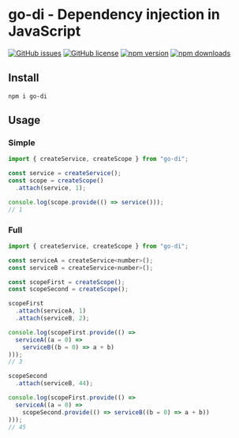 # go-di - Dependency injection in JavaScript

[![GitHub issues](https://img.shields.io/github/issues/Wroud/go-di.svg)](https://github.com/Wroud/go-di/issues)
[![GitHub license](https://img.shields.io/github/license/Wroud/go-di.svg)](https://github.com/Wroud/go-di/blob/master/LICENSE)
[![npm version](https://img.shields.io/npm/v/go-di.svg?style=flat-square)](https://www.npmjs.com/package/go-di)
[![npm downloads](https://img.shields.io/npm/dm/go-di.svg?style=flat-square)](https://www.npmjs.com/package/go-di)

## Install
```
npm i go-di
```

## Usage
### Simple
```js
import { createService, createScope } from "go-di";

const service = createService();
const scope = createScope()
  .attach(service, 1);

console.log(scope.provide(() => service()));
// 1
```

### Full
```js
import { createService, createScope } from "go-di";

const serviceA = createService<number>();
const serviceB = createService<number>();

const scopeFirst = createScope();
const scopeSecond = createScope();

scopeFirst
  .attach(serviceA, 1)
  .attach(serviceB, 2);

console.log(scopeFirst.provide(() =>
  serviceA((a = 0) =>
    serviceB((b = 0) => a + b)
)));
// 3

scopeSecond
  .attach(serviceB, 44);

console.log(scopeFirst.provide(() =>
  serviceA((a = 0) =>
    scopeSecond.provide(() => serviceB((b = 0) => a + b))
)));
// 45
```


